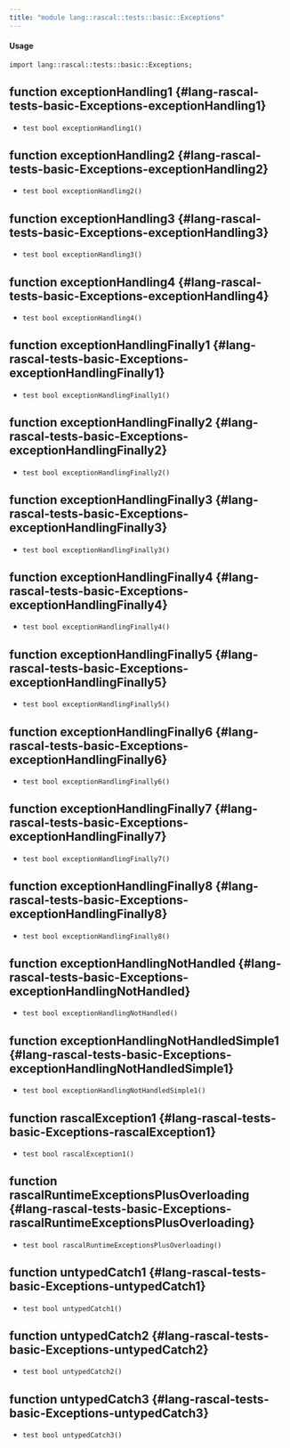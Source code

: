```yaml
---
title: "module lang::rascal::tests::basic::Exceptions"
---
```


#### Usage

`import lang::rascal::tests::basic::Exceptions;`


## function exceptionHandling1 {#lang-rascal-tests-basic-Exceptions-exceptionHandling1}

* ``test bool exceptionHandling1()``

## function exceptionHandling2 {#lang-rascal-tests-basic-Exceptions-exceptionHandling2}

* ``test bool exceptionHandling2()``

## function exceptionHandling3 {#lang-rascal-tests-basic-Exceptions-exceptionHandling3}

* ``test bool exceptionHandling3()``

## function exceptionHandling4 {#lang-rascal-tests-basic-Exceptions-exceptionHandling4}

* ``test bool exceptionHandling4()``

## function exceptionHandlingFinally1 {#lang-rascal-tests-basic-Exceptions-exceptionHandlingFinally1}

* ``test bool exceptionHandlingFinally1()``

## function exceptionHandlingFinally2 {#lang-rascal-tests-basic-Exceptions-exceptionHandlingFinally2}

* ``test bool exceptionHandlingFinally2()``

## function exceptionHandlingFinally3 {#lang-rascal-tests-basic-Exceptions-exceptionHandlingFinally3}

* ``test bool exceptionHandlingFinally3()``

## function exceptionHandlingFinally4 {#lang-rascal-tests-basic-Exceptions-exceptionHandlingFinally4}

* ``test bool exceptionHandlingFinally4()``

## function exceptionHandlingFinally5 {#lang-rascal-tests-basic-Exceptions-exceptionHandlingFinally5}

* ``test bool exceptionHandlingFinally5()``

## function exceptionHandlingFinally6 {#lang-rascal-tests-basic-Exceptions-exceptionHandlingFinally6}

* ``test bool exceptionHandlingFinally6()``

## function exceptionHandlingFinally7 {#lang-rascal-tests-basic-Exceptions-exceptionHandlingFinally7}

* ``test bool exceptionHandlingFinally7()``

## function exceptionHandlingFinally8 {#lang-rascal-tests-basic-Exceptions-exceptionHandlingFinally8}

* ``test bool exceptionHandlingFinally8()``

## function exceptionHandlingNotHandled {#lang-rascal-tests-basic-Exceptions-exceptionHandlingNotHandled}

* ``test bool exceptionHandlingNotHandled()``

## function exceptionHandlingNotHandledSimple1 {#lang-rascal-tests-basic-Exceptions-exceptionHandlingNotHandledSimple1}

* ``test bool exceptionHandlingNotHandledSimple1()``

## function rascalException1 {#lang-rascal-tests-basic-Exceptions-rascalException1}

* ``test bool rascalException1()``

## function rascalRuntimeExceptionsPlusOverloading {#lang-rascal-tests-basic-Exceptions-rascalRuntimeExceptionsPlusOverloading}

* ``test bool rascalRuntimeExceptionsPlusOverloading()``

## function untypedCatch1 {#lang-rascal-tests-basic-Exceptions-untypedCatch1}

* ``test bool untypedCatch1()``

## function untypedCatch2 {#lang-rascal-tests-basic-Exceptions-untypedCatch2}

* ``test bool untypedCatch2()``

## function untypedCatch3 {#lang-rascal-tests-basic-Exceptions-untypedCatch3}

* ``test bool untypedCatch3()``

